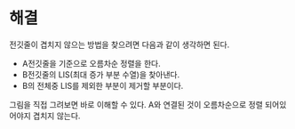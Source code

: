 # 해결
전깃줄이 겹치지 않으는 방법을 찾으려면 다음과 같이 생각하면 된다.
- A전깃줄을 기준으로 오름차순 정렬을 한다.
- B전깃줄의 LIS(최대 증가 부분 수열)을 찾아낸다.
- B의 전체중 LIS를 제외한 부분이 제거할 부분이다.

그림을 직접 그려보면 바로 이해할 수 있다.
A와 연결된 것이 오름차순으로 정렬 되어있어야지 겹치지 않는다.
